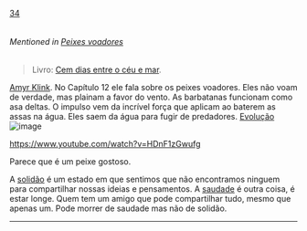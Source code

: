 [34](https://github.com/guilhermeprokisch/guilherme/issues/34) 
###### 

 


###### Mentioned in [Peixes voadores](Peixes-voadores)  
 > Livro: [Cem dias entre o céu e mar](Cem-dias-entre-o-céu-e-mar).

[Amyr Klink](Amyr-Klink). No Capítulo 12 ele fala sobre os peixes voadores. Eles não voam de verdade, mas plainam a favor do vento. As barbatanas funcionam como asa deltas. O impulso vem da incrível força que aplicam ao baterem as assas na água. Eles saem da água para fugir de predadores. [Evolução](Evolução.md)
![image](https://user-images.githubusercontent.com/12011070/91237591-6731d200-e711-11ea-81b6-1ae924dbe2da.png)

https://www.youtube.com/watch?v=HDnF1zGwufg

Parece que é um peixe gostoso.


A [solidão](solidão.md) é um estado em que sentimos que não encontramos ninguem para compartilhar nossas ideias e pensamentos. A [saudade](saudade.md) é outra coisa, é estar longe. Quem tem um amigo que pode compartilhar tudo, mesmo que apenas um. Pode morrer de saudade mas não de solidão.

-------------------------------------------------------------------------------

